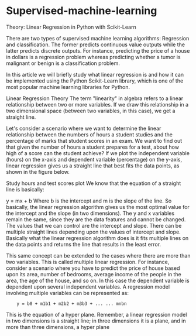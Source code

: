 # Supervised-machine-learning
Theory:
Linear Regression in Python with Scikit-Learn

There are two types of supervised machine learning algorithms: Regression and classification. The former predicts continuous value outputs while the latter predicts discrete outputs. For instance, predicting the price of a house in dollars is a regression problem whereas predicting whether a tumor is malignant or benign is a classification problem.

In this article we will briefly study what linear regression is and how it can be implemented using the Python Scikit-Learn library, which is one of the most popular machine learning libraries for Python.

Linear Regression Theory
The term "linearity" in algebra refers to a linear relationship between two or more variables. If we draw this relationship in a two dimensional space (between two variables, in this case), we get a straight line.

Let's consider a scenario where we want to determine the linear relationship between the numbers of hours a student studies and the percentage of marks that student scores in an exam. We want to find out that given the number of hours a student prepares for a test, about how high of a score can the student achieve? If we plot the independent variable (hours) on the x-axis and dependent variable (percentage) on the y-axis, linear regression gives us a straight line that best fits the data points, as shown in the figure below.

Study hours and test scores plot
We know that the equation of a straight line is basically:

y = mx + b
Where b is the intercept and m is the slope of the line. So basically, the linear regression algorithm gives us the most optimal value for the intercept and the slope (in two dimensions). The y and x variables remain the same, since they are the data features and cannot be changed. The values that we can control are the intercept and slope. There can be multiple straight lines depending upon the values of intercept and slope. Basically what the linear regression algorithm does is it fits multiple lines on the data points and returns the line that results in the least error.

This same concept can be extended to the cases where there are more than two variables. This is called multiple linear regression. For instance, consider a scenario where you have to predict the price of house based upon its area, number of bedrooms, average income of the people in the area, the age of the house, and so on. In this case the dependent variable is dependent upon several independent variables. A regression model involving multiple variables can be represented as:

    

        y = b0 + m1b1 + m2b2 + m3b3 + ... ... mnbn
    

This is the equation of a hyper plane. Remember, a linear regression model in two dimensions is a straight line; in three dimensions it is a plane, and in more than three dimensions, a hyper plane
